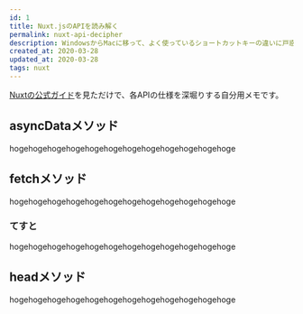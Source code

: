 ```yaml
---
id: 1
title: Nuxt.jsのAPIを読み解く
permalink: nuxt-api-decipher
description: WindowsからMacに移って、よく使っているショートカットキーの違いに戸惑いました。
created_at: 2020-03-28
updated_at: 2020-03-28
tags: nuxt
---
```


[Nuxtの公式ガイド](https://ja.nuxtjs.org/guide)を見ただけで、各APIの仕様を深堀りする自分用メモです。

## asyncDataメソッド
hogehogehogehogehogehogehogehogehogehogehogehoge

## fetchメソッド
hogehogehogehogehogehogehogehogehogehogehogehoge

### てすと
hogehogehogehogehogehogehogehogehogehogehogehoge

## headメソッド
hogehogehogehogehogehogehogehogehogehogehogehoge
